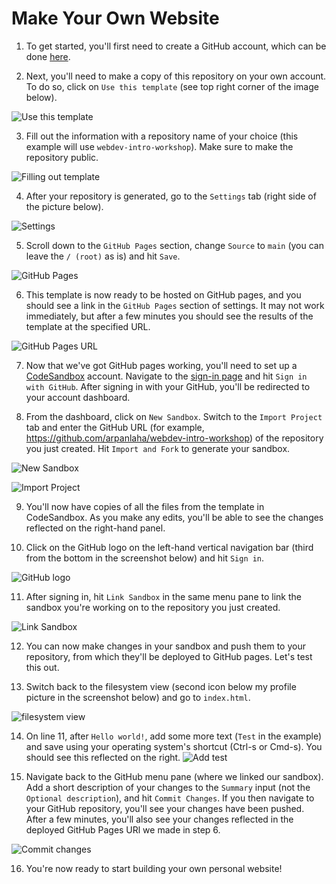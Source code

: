 # Make Your Own Website

1. To get started, you'll first need to create a GitHub account, which can be done [here](https://github.com/join).

2. Next, you'll need to make a copy of this repository on your own account. To do so, click on `Use this template` (see top right corner of the image below).

![Use this template](https://gyazo.com/5dbc23abce2b8e11e745cfea306a65df.png)
  
3. Fill out the information with a repository name of your choice (this example will use `webdev-intro-workshop`). Make sure to make the repository public.

![Filling out template](https://gyazo.com/8396278322e5225b936450b3e8081681.png)

4. After your repository is generated, go to the `Settings` tab (right side of the picture below).

![Settings](https://gyazo.com/66a2155b507b355213e4c4ccb515885f.png)

5. Scroll down to the `GitHub Pages` section, change `Source` to `main` (you can leave the `/ (root)` as is) and hit `Save`.

![GitHub Pages](https://gyazo.com/882be6469cf6581c3dc6c46cc49bc5f7.png)

6. This template is now ready to be hosted on GitHub pages, and you should see a link in the `GitHub Pages` section of settings. It may not work immediately, but after a few minutes you should see the results of the template at the specified URL.

![GitHub Pages URL](https://gyazo.com/bcb91f9b69b2c423a2e60ff7af6a9f49.png)

7. Now that we've got GitHub pages working, you'll need to set up a [CodeSandbox](https://codesandbox.io/) account. Navigate to the [sign-in page](https://codesandbox.io/signin) and hit `Sign in with GitHub`. After signing in with your GitHub, you'll be redirected to your account dashboard.

8. From the dashboard, click on `New Sandbox`. Switch to the `Import Project` tab and enter the GitHub URL (for example, <https://github.com/arpanlaha/webdev-intro-workshop>) of the repository you just created. Hit `Import and Fork` to generate your sandbox.

![New Sandbox](https://gyazo.com/62aa6ce8d806c77ec13e4eb28ba321a7.png)

![Import Project](https://gyazo.com/62aa6ce8d806c77ec13e4eb28ba321a7.png)

9. You'll now have copies of all the files from the template in CodeSandbox. As you make any edits, you'll be able to see the changes reflected on the right-hand panel.

10. Click on the GitHub logo on the left-hand vertical navigation bar (third from the bottom in the screenshot below) and hit `Sign in`.

![GitHub logo](https://gyazo.com/020011e2c45c3ff7833706d67666b908.png)

11. After signing in, hit `Link Sandbox` in the same menu pane to link the sandbox you're working on to the repository you just created.

![Link Sandbox](https://gyazo.com/9e900b701da239095b956c42becf1ad7.png)

12. You can now make changes in your sandbox and push them to your repository, from which they'll be deployed to GitHub pages. Let's test this out.

13. Switch back to the filesystem view (second icon below my profile picture in the screenshot below) and go to `index.html`.

![filesystem view](https://gyazo.com/903e16f8a8339b4ed12f7c7037e30eeb.png)

14. On line 11, after `Hello world!`, add some more text (`Test` in the example) and save using your operating system's shortcut (Ctrl-s or Cmd-s). You should see this reflected on the right. ![Add test](https://gyazo.com/cec5faefb287afba64adb727a0c8f97b.png)

15. Navigate back to the GitHub menu pane (where we linked our sandbox). Add a short description of your changes to the `Summary` input (not the `Optional description`), and hit `Commit Changes`. If you then navigate to your GitHub repository, you'll see your changes have been pushed. After a few minutes, you'll also see your changes reflected in the deployed GitHub Pages URl we made in step 6.

![Commit changes](https://gyazo.com/2be0c7f3c7086adbeac05c5987d8b42a.png)

16. You're now ready to start building your own personal website!
